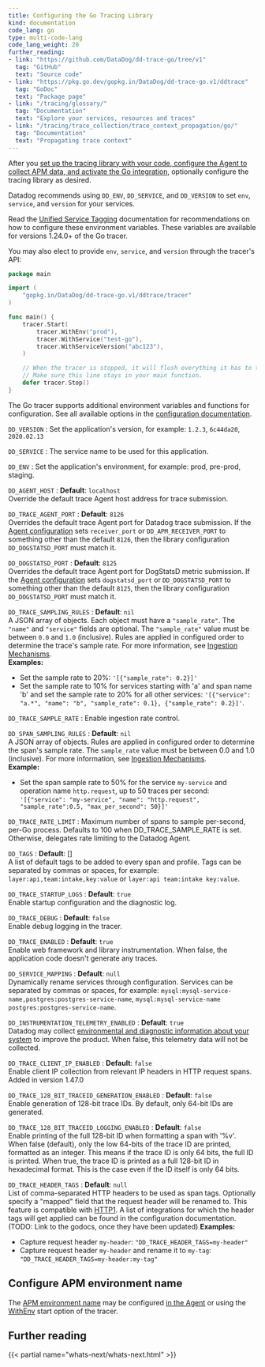 ```yaml
---
title: Configuring the Go Tracing Library
kind: documentation
code_lang: go
type: multi-code-lang
code_lang_weight: 20
further_reading:
- link: "https://github.com/DataDog/dd-trace-go/tree/v1"
  tag: "GitHub"
  text: "Source code"
- link: "https://pkg.go.dev/gopkg.in/DataDog/dd-trace-go.v1/ddtrace"
  tag: "GoDoc"
  text: "Package page"
- link: "/tracing/glossary/"
  tag: "Documentation"
  text: "Explore your services, resources and traces"
- link: "/tracing/trace_collection/trace_context_propagation/go/"
  tag: "Documentation"
  text: "Propagating trace context"
---
```


After you [set up the tracing library with your code, configure the Agent to collect APM data, and activate the Go integration][1], optionally configure the tracing library as desired.

Datadog recommends using `DD_ENV`, `DD_SERVICE`, and `DD_VERSION` to set `env`, `service`, and `version` for your services.

Read the [Unified Service Tagging][2] documentation for recommendations on how to configure these environment variables. These variables are available for versions 1.24.0+ of the Go tracer.

You may also elect to provide `env`, `service`, and `version` through the tracer's API:

```go
package main

import (
    "gopkg.in/DataDog/dd-trace-go.v1/ddtrace/tracer"
)

func main() {
    tracer.Start(
        tracer.WithEnv("prod"),
        tracer.WithService("test-go"),
        tracer.WithServiceVersion("abc123"),
    )

    // When the tracer is stopped, it will flush everything it has to the Datadog Agent before quitting.
    // Make sure this line stays in your main function.
    defer tracer.Stop()
}
```

The Go tracer supports additional environment variables and functions for configuration.
See all available options in the [configuration documentation][3].

`DD_VERSION`
: Set the application's version, for example: `1.2.3`, `6c44da20`, `2020.02.13`

`DD_SERVICE`
: The service name to be used for this application.

`DD_ENV`
: Set the application's environment, for example: prod, pre-prod, staging.

`DD_AGENT_HOST`
: **Default**: `localhost` <br>
Override the default trace Agent host address for trace submission.

`DD_TRACE_AGENT_PORT`
: **Default**: `8126` <br>
Overrides the default trace Agent port for Datadog trace submission. If the [Agent configuration][13] sets `receiver_port` or `DD_APM_RECEIVER_PORT` to something other than the default `8126`, then the library configuration `DD_DOGSTATSD_PORT` must match it.

`DD_DOGSTATSD_PORT`
: **Default**: `8125` <br>
Overrides the default trace Agent port for DogStatsD metric submission. If the [Agent configuration][13] sets `dogstatsd_port` or `DD_DOGSTATSD_PORT` to something other than the default `8125`, then the library configuration `DD_DOGSTATSD_PORT` must match it.

`DD_TRACE_SAMPLING_RULES`
: **Default**: `nil`<br>
A JSON array of objects. Each object must have a `"sample_rate"`. The `"name"` and `"service"` fields are optional. The `"sample_rate"` value must be between `0.0` and `1.0` (inclusive). Rules are applied in configured order to determine the trace's sample rate.
For more information, see [Ingestion Mechanisms][4].<br>
**Examples:**<br>
  - Set the sample rate to 20%: `'[{"sample_rate": 0.2}]'`
  - Set the sample rate to 10% for services starting with 'a' and span name 'b' and set the sample rate to 20% for all other services: `'[{"service": "a.*", "name": "b", "sample_rate": 0.1}, {"sample_rate": 0.2}]'`.

`DD_TRACE_SAMPLE_RATE`
: Enable ingestion rate control.

`DD_SPAN_SAMPLING_RULES`
: **Default**: `nil`<br>
A JSON array of objects. Rules are applied in configured order to determine the span's sample rate. The `sample_rate` value must be between 0.0 and 1.0 (inclusive).
For more information, see [Ingestion Mechanisms][5].<br>
**Example:**<br>
  - Set the span sample rate to 50% for the service `my-service` and operation name `http.request`, up to 50 traces per second: `'[{"service": "my-service", "name": "http.request", "sample_rate":0.5, "max_per_second": 50}]'`

`DD_TRACE_RATE_LIMIT`
: Maximum number of spans to sample per-second, per-Go process. Defaults to 100 when DD_TRACE_SAMPLE_RATE is set. Otherwise, delegates rate limiting to the Datadog Agent.

`DD_TAGS`
: **Default**: [] <br>
A list of default tags to be added to every span and profile. Tags can be separated by commas or spaces, for example: `layer:api,team:intake,key:value` or `layer:api team:intake key:value`.

`DD_TRACE_STARTUP_LOGS`
: **Default**: `true` <br>
Enable startup configuration and the diagnostic log.

`DD_TRACE_DEBUG`
: **Default**: `false` <br>
Enable debug logging in the tracer.

`DD_TRACE_ENABLED`
: **Default**: `true` <br>
Enable web framework and library instrumentation. When false, the application code doesn't generate any traces.

`DD_SERVICE_MAPPING`
: **Default**: `null` <br>
Dynamically rename services through configuration. Services can be separated by commas or spaces, for example: `mysql:mysql-service-name,postgres:postgres-service-name`, `mysql:mysql-service-name postgres:postgres-service-name`.

`DD_INSTRUMENTATION_TELEMETRY_ENABLED`
: **Default**: `true` <br>
Datadog may collect [environmental and diagnostic information about your system][6] to improve the product. When false, this telemetry data will not be collected.

`DD_TRACE_CLIENT_IP_ENABLED`
: **Default**: `false` <br>
Enable client IP collection from relevant IP headers in HTTP request spans.
Added in version 1.47.0 

`DD_TRACE_128_BIT_TRACEID_GENERATION_ENABLED`
: **Default**: `false` <br>
Enable generation of 128-bit trace IDs. By default, only 64-bit IDs are generated.

`DD_TRACE_128_BIT_TRACEID_LOGGING_ENABLED`
: **Default**: `false` <br>
Enable printing of the full 128-bit ID when formatting a span with '%v'.
When false (default), only the low 64-bits of the trace ID are printed, formatted as an integer. This means if the trace ID is only 64 bits, the full ID is printed.
When true, the trace ID is printed as a full 128-bit ID in hexadecimal format. This is the case even if the ID itself is only 64 bits.

`DD_TRACE_HEADER_TAGS`
: **Default**: `null` <br>
List of comma-separated HTTP headers to be used as span tags. Optionally specify a "mapped" field that the request header will be renamed to. This feature is compatible with [HTTP1]([url](https://www.rfc-editor.org/rfc/rfc7230#section-3.2)). A list of integrations for which the header tags will get applied can be found in the configuration documentation. (TODO: Link to the godocs, once they have been updated)
**Examples:**<br>
  - Capture request header `my-header`: `"DD_TRACE_HEADER_TAGS=my-header"`
  - Capture request header `my-header` and rename it to `my-tag`: `"DD_TRACE_HEADER_TAGS=my-header:my-tag"`


## Configure APM environment name

The [APM environment name][7] may be configured [in the Agent][8] or using the [WithEnv][3] start option of the tracer.


## Further reading

{{< partial name="whats-next/whats-next.html" >}}

[1]: /tracing/trace_collection/dd_libraries/go
[2]: /getting_started/tagging/unified_service_tagging
[3]: https://pkg.go.dev/gopkg.in/DataDog/dd-trace-go.v1/ddtrace/tracer#StartOption
[4]: /tracing/trace_pipeline/ingestion_mechanisms/
[5]: /tracing/trace_pipeline/ingestion_mechanisms/?tab=go#pagetitle
[6]: /tracing/configure_data_security#telemetry-collection
[7]: /tracing/advanced/setting_primary_tags_to_scope/#environment
[8]: /getting_started/tracing/#environment-name
[9]: https://github.com/openzipkin/b3-propagation
[13]: /agent/guide/network/#configure-ports
[14]: https://github.com/w3c/trace-context
